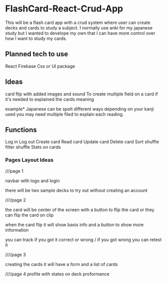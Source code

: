 # FlashCard-React-Crud-App
This will be a flash card app with a crud system where user can create decks and cards to study a subject. I normally use anki for my japanese study but I wanted to develope my own that I can have more control over how I want to study my cards.

## Planned tech to use
React Firebase Css or UI package

## Ideas
card flip with added images and sound To create multiple field on a card if it's needed to explained the cards meaning

example* Japanese can be spelt different ways depending on your kanji used you may need multiple filed to explain each reading.

## Functions
Log in Log out Create card Read card Update card Delete card Sort shuffle filter shuffle Stats on cards

### Pages Layout Ideas
///page 1

navbar with logo and login

there will be two sample decks to try out without creating an account

////page 2

the card will be center of the screen with a button to flip the card or they can flip the card on clip

when the card flip it will show basis info and a button to show more information

you can track if you got it correct or wrong / if you got wrong you can retest it

////page 3

creating the cards it will have a form and a list of cards

////page 4 profile with states on deck proformance
